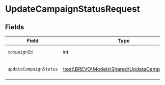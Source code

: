 # UpdateCampaignStatusRequest


## Fields

| Field                                                                                         | Type                                                                                          | Required                                                                                      | Description                                                                                   |
| --------------------------------------------------------------------------------------------- | --------------------------------------------------------------------------------------------- | --------------------------------------------------------------------------------------------- | --------------------------------------------------------------------------------------------- |
| `campaignId`                                                                                  | *int*                                                                                         | :heavy_check_mark:                                                                            | Id of the campaign                                                                            |
| `updateCampaignStatus`                                                                        | [\test\BREVO\Models\Shared\UpdateCampaignStatus](../../Models/Shared/UpdateCampaignStatus.md) | :heavy_check_mark:                                                                            | Status of the campaign                                                                        |